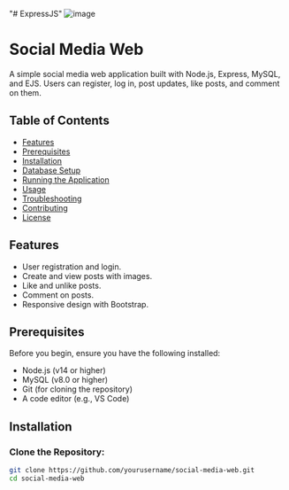 "# ExpressJS" 
![image](https://github.com/user-attachments/assets/39c1084a-b49c-4292-840f-ed82061336b2)

# Social Media Web

A simple social media web application built with Node.js, Express, MySQL, and EJS. Users can register, log in, post updates, like posts, and comment on them.

## Table of Contents

- [Features](#features)
- [Prerequisites](#prerequisites)
- [Installation](#installation)
- [Database Setup](#database-setup)
- [Running the Application](#running-the-application)
- [Usage](#usage)
- [Troubleshooting](#troubleshooting)
- [Contributing](#contributing)
- [License](#license)

## Features

- User registration and login.
- Create and view posts with images.
- Like and unlike posts.
- Comment on posts.
- Responsive design with Bootstrap.

## Prerequisites

Before you begin, ensure you have the following installed:

- Node.js (v14 or higher)
- MySQL (v8.0 or higher)
- Git (for cloning the repository)
- A code editor (e.g., VS Code)

## Installation

### Clone the Repository:

```bash
git clone https://github.com/yourusername/social-media-web.git
cd social-media-web

